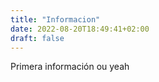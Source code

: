 ```yaml
---
title: "Informacion"
date: 2022-08-20T18:49:41+02:00
draft: false
---
```


Primera información ou yeah